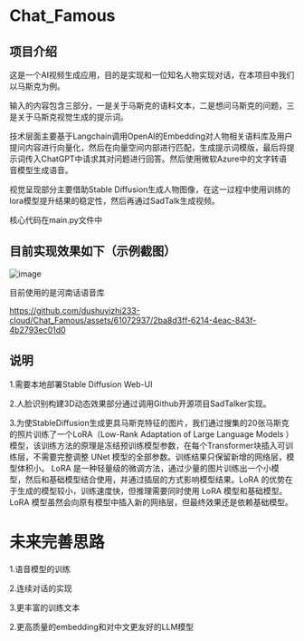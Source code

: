 # Chat_Famous

## 项目介绍
这是一个AI视频生成应用，目的是实现和一位知名人物实现对话，在本项目中我们以马斯克为例。 

输入的内容包含三部分，一是关于马斯克的语料文本，二是想问马斯克的问题，三是关于马斯克视觉生成的提示词。

技术层面主要基于Langchain调用OpenAI的Embedding对人物相关语料库及用户提问内容进行向量化，然后在向量空间内部进行匹配，生成提示词模版，最后将提示词传入ChatGPT中请求其对问题进行回答。然后使用微软Azure中的文字转语音模型生成语音。

视觉呈现部分主要借助Stable Diffusion生成人物图像，在这一过程中使用训练的lora模型提升结果的稳定性，然后再通过SadTalk生成视频。

核心代码在main.py文件中

## 目前实现效果如下（示例截图）
![image](https://github.com/dushuyizhi233-cloud/Chat_Famous/assets/61072937/c05aced7-4fec-4284-bb7d-6a9d599ab603)

目前使用的是河南话语音库

https://github.com/dushuyizhi233-cloud/Chat_Famous/assets/61072937/2ba8d3ff-6214-4eac-843f-4b2793ec01d0


## 说明
1.需要本地部署Stable Diffusion Web-UI

2.人脸识别构建3D动态效果部分通过调用Github开源项目SadTalker实现。

3.为使StableDiffusion生成更具马斯克特征的图片，我们通过搜集的20张马斯克的照片训练了一个LoRA（Low-Rank Adaptation of Large Language Models ）模型，该训练方法的原理是冻结预训练模型参数，在每个Transformer块插入可训练层，不需要完整调整 UNet 模型的全部参数。训练结果只保留新增的网络层，模型体积小。
LoRA 是一种轻量级的微调方法，通过少量的图片训练出一个小模型，然后和基础模型结合使用，并通过插层的方式影响模型结果。LoRA 的优势在于生成的模型较小，训练速度快，但推理需要同时使用 LoRA 模型和基础模型。LoRA 模型虽然会向原有模型中插入新的网络层，但最终效果还是依赖基础模型。

# 未来完善思路
1.语音模型的训练

2.连续对话的实现

3.更丰富的训练文本

2.更高质量的embedding和对中文更友好的LLM模型
